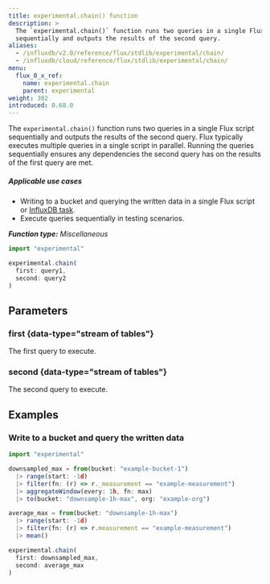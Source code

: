 ```yaml
---
title: experimental.chain() function
description: >
  The `experimental.chain()` function runs two queries in a single Flux script
  sequentially and outputs the results of the second query.
aliases:
  - /influxdb/v2.0/reference/flux/stdlib/experimental/chain/
  - /influxdb/cloud/reference/flux/stdlib/experimental/chain/
menu:
  flux_0_x_ref:
    name: experimental.chain
    parent: experimental
weight: 302
introduced: 0.68.0
---
```


The `experimental.chain()` function runs two queries in a single Flux script
sequentially and outputs the results of the second query.
Flux typically executes multiple queries in a single script in parallel.
Running the queries sequentially ensures any dependencies the second query has on
the results of the first query are met.

##### Applicable use cases
- Writing to a bucket and querying the written data in a single Flux script or
  [InfluxDB task](/influxdb/v2.0/process-data/get-started/).
- Execute queries sequentially in testing scenarios.

_**Function type:** Miscellaneous_

```js
import "experimental"

experimental.chain(
  first: query1,
  second: query2
)
```

## Parameters

### first {data-type="stream of tables"}
The first query to execute.

### second  {data-type="stream of tables"}
The second query to execute.

## Examples

### Write to a bucket and query the written data
```js
import "experimental"

downsampled_max = from(bucket: "example-bucket-1")
  |> range(start: -1d)
  |> filter(fn: (r) => r._measurement == "example-measurement")
  |> aggregateWindow(every: 1h, fn: max)
  |> to(bucket: "downsample-1h-max", org: "example-org")

average_max = from(bucket: "downsample-1h-max")
  |> range(start: -1d)
  |> filter(fn: (r) => r.measurement == "example-measurement")
  |> mean()

experimental.chain(
  first: downsampled_max,
  second: average_max
)
```
